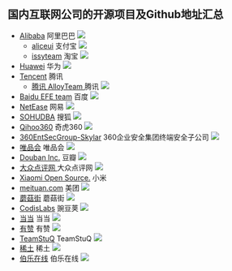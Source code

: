 国内互联网公司的开源项目及Github地址汇总
---

- [Alibaba](https://github.com/alibaba) 阿里巴巴 ![](https://avatars1.githubusercontent.com/u/1961952?v=3&s=14)
  - [aliceui](https://github.com/aliceui) 支付宝 ![](https://avatars3.githubusercontent.com/u/3404882?v=3&s=14)
  - [issyteam](https://github.com/kissyteam) 淘宝 ![](https://avatars1.githubusercontent.com/u/328318?v=3&s=14)
- [Huawei](https://github.com/Huawei-Hadoop) 华为 ![](https://avatars0.githubusercontent.com/u/3898822?v=3&s=14)
- [Tencent](https://code.csdn.net/tencent) 腾讯 
  - [腾讯 AlloyTeam ](https://github.com/AlloyTeam) 腾讯 ![](https://avatars2.githubusercontent.com/u/1503033?v=3&s=14)
- [Baidu EFE team](https://github.com/baidufe) 百度  ![](https://avatars3.githubusercontent.com/u/2268460?v=3&s=14)
- [NetEase](https://github.com/netease) 网易 ![](https://avatars2.githubusercontent.com/u/1460597?v=3&s=14)
- [SOHUDBA](https://github.com/SOHUDBA) 搜狐 ![](https://avatars2.githubusercontent.com/u/4919525?v=3&s=14)
- [Qihoo360](https://github.com/Qihoo360) 奇虎360 ![](https://avatars2.githubusercontent.com/u/4082929?v=3&s=14)
- [360EntSecGroup-Skylar](https://github.com/360EntSecGroup-Skylar) 360企业安全集团终端安全子公司 ![](https://avatars2.githubusercontent.com/u/29733149?v=3&s=14)
- [唯品会](https://github.com/vipshop) 唯品会 ![](https://avatars3.githubusercontent.com/u/7145544?v=3&s=14)
- [Douban Inc.](https://github.com/douban) 豆瓣 ![](https://avatars3.githubusercontent.com/u/1220164?v=3&s=14)
- [大众点评网 ](https://github.com/dianping) 大众点评网 ![](https://avatars0.githubusercontent.com/u/1539555?v=3&s=14)
- [Xiaomi Open Source.](https://github.com/xiaomi) 小米 
- [meituan.com](https://github.com/meituan) 美团 ![](https://avatars1.githubusercontent.com/u/977371?v=3&s=14)
- [蘑菇街](https://github.com/mogujie) 蘑菇街 ![](https://avatars1.githubusercontent.com/u/10172799?v=3&s=14)
- [CodisLabs](https://github.com/CodisLabs) 豌豆荚 ![](https://avatars1.githubusercontent.com/u/16700854?v=3&s=14)
- [当当](https://github.com/dangdangdotcom) 当当 ![](https://avatars1.githubusercontent.com/u/10172799?v=3&s=14)
- [有赞](https://github.com/youzan) 有赞 ![](https://avatars0.githubusercontent.com/u/11404085?v=3&s=14)
- [TeamStuQ](https://github.com/TeamStuQ) TeamStuQ ![](https://avatars2.githubusercontent.com/u/15888474?v=3&s=14)
- [稀土](https://github.com/xitu) 稀土 ![](https://avatars1.githubusercontent.com/u/10482599?v=3&s=14)
- [伯乐在线](https://github.com/jobbole) 伯乐在线 ![](https://avatars1.githubusercontent.com/u/8531823?v=3&s=14)